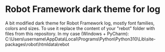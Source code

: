 # Robot Framework dark theme for log
A bit modified dark theme for Robot Framework log, mostly font families, colors and sizes.
To use it replace the content of your "rebot" folder with files from this repository.
In my case (Windows + PyCharm): C:\Users\username\AppData\Local\Programs\Python\Python310\Lib\site-packages\robot\htmldata\rebot
